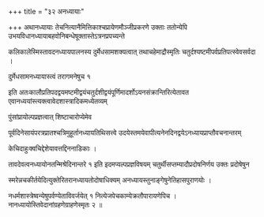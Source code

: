 +++
title = "३२ अनध्यायाः"

+++
अथानध्यायाः तेचनित्यानैमित्तिकाश्चप्रायेणमौञ्जीप्रकरणे उक्ताः ततोन्येपि उभयविधानध्यायाबहवोनिबन्धेषूक्तास्तेऽत्रनप्रपच्यन्ते

कलिकालेस्मिस्तावदनध्यायपालनस्य दुर्मेधसामशक्यत्वात् तथाचहेमाद्रौस्मृतिः चतुर्दश्यष्टमीपर्वप्रतिपत्स्वेवसर्वदा ।

दुर्मेधसामनध्यायास्त्वं तरागमनेषुच १

इति अतःकालौप्रतिपदद्वयमष्टमीद्वयंचतुर्दशीद्वयंपूर्णिमादर्शोऽयनसंक्रान्तिरित्येतावत एवानध्ययांस्त्यक्त्वावेदशास्त्रादिकमध्येतव्यम्

पुंसांप्रायोल्पप्रज्ञत्वात् शिष्टाचारोप्येमेव

पूर्वदिनेसायंपरत्रप्रातश्चत्रिमुहूर्तानध्यायतिथिसत्त्वे उदयेस्तमयेवापीत्यनेनदिनद्वयेऽनध्यायप्राप्तौवचनान्तरम्

केचिदाहुःक्वचिद्देशेयावत्तद्दिननाडिकाः ।

तावदेवत्वनध्यायोनतन्मिश्रेदिनान्तरे १ इति इदमप्यल्पप्रज्ञविषयम् चतुर्थीसप्तम्यादौप्रदोषनिर्णय उक्तः प्रदोषेषुन

स्मरेन्नचकीर्तयेदित्युक्तेरितरानध्यायतोदोषाधिक्यम् अनध्यायस्तुनाङ्गेषुनेतिहासपुराणयोः ।

नधर्मशास्त्रेष्वन्येषुपर्वण्येताविवर्जयेत् १ नित्येजपेचकाम्येक्रतौपारायणेपिच । नानध्यायोस्तिवेदानांग्रहणेग्राहणेस्मृतः २ ॥
